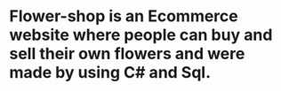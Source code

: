 # Flower-shop is an Ecommerce website where people can buy and sell their own flowers and were made by using C# and Sql.
